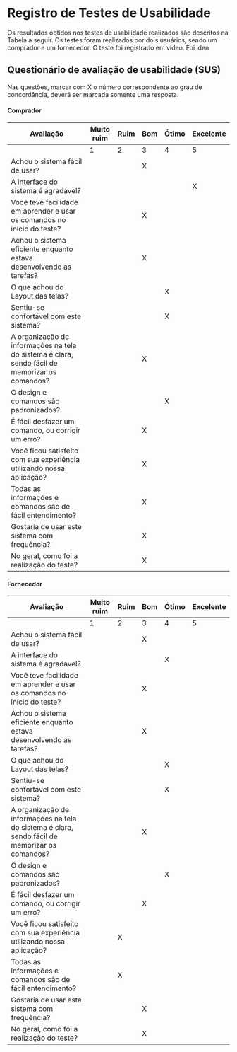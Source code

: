 # Registro de Testes de Usabilidade

Os resultados obtidos nos testes de usabilidade realizados são descritos na Tabela a seguir.
Os testes foram realizados por dois usuários, sendo um comprador e um fornecedor. O teste foi registrado em vídeo. Foi iden

## Questionário de avaliação de usabilidade (SUS)

Nas questões, marcar com X o número correspondente ao grau de concordância, deverá ser marcada somente uma resposta.

#### Comprador

| Avaliação                                                | Muito ruim | Ruim | Bom | Ótimo | Excelente |
| -------------------------------------------------------- | ---------- | ---- | --- | ----- | --------- |
|                                                          | 1          | 2    | 3   | 4     | 5         |
| Achou o sistema fácil de usar?                           |            |      | X |       |           |
| A interface do sistema é agradável?                      |            |      |     |       | X |
| Você teve facilidade em aprender e usar os comandos no início do teste? |           |      | X |      |          |
| Achou o sistema eficiente enquanto estava desenvolvendo as tarefas? |            |      | X |       |           |
| O que achou do Layout das telas?                         |            |      |     | X |           |
| Sentiu-se confortável com este sistema?                  |            |      |     | X |           |
| A organização de informações na tela do sistema é clara, sendo fácil de memorizar os comandos? |            |      | X |       |           |
| O design e comandos são padronizados?                    |            |      |     | X |           |
| É fácil desfazer um comando, ou corrigir um erro?        |            |      | X |       |           |
| Você ficou satisfeito com sua experiência utilizando nossa aplicação? |            | | X |       |           |
| Todas as informações e comandos são de fácil entendimento? |            |      | X |       |           |
| Gostaria de usar este sistema com frequência?            |            |      | X |       |           |
| No geral, como foi a realização do teste?                |            |      | X |       |           |


#### Fornecedor

| Avaliação                                                | Muito ruim | Ruim | Bom | Ótimo | Excelente |
| -------------------------------------------------------- | ---------- | ---- | --- | ----- | --------- |
|                                                          | 1          | 2    | 3   | 4     | 5         |
| Achou o sistema fácil de usar?                           |            |      | X |       |           |
| A interface do sistema é agradável?                      |            |      |     | X |  |
| Você teve facilidade em aprender e usar os comandos no início do teste? |    |  | X |      |          |
| Achou o sistema eficiente enquanto estava desenvolvendo as tarefas? |            |  | X |       |           |
| O que achou do Layout das telas?                         |            |      |     | X |           |
| Sentiu-se confortável com este sistema?                  |            |      |     | X |           |
| A organização de informações na tela do sistema é clara, sendo fácil de memorizar os comandos? |            |      | X |       |           |
| O design e comandos são padronizados?                    |            |      |     | X |           |
| É fácil desfazer um comando, ou corrigir um erro?        |            |      | X |       |           |
| Você ficou satisfeito com sua experiência utilizando nossa aplicação? |            | X |  |       |           |
| Todas as informações e comandos são de fácil entendimento? |            | X |  |       |           |
| Gostaria de usar este sistema com frequência?            |            |      | X |       |           |
| No geral, como foi a realização do teste?                |            |      | X |       |           |
